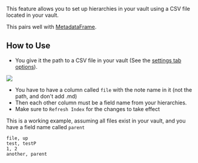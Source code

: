 This feature allows you to set up hierarchies in your vault using a CSV file located in your vault.

This pairs well with [MetadataFrame](https://github.com/SkepticMystic/metadataframe).

## How to Use

- You give it the path to a CSV file in your vault (See the [settings tab options](/docs/Settings#CSV-Breadcrumb-Paths)).

![](https://i.imgur.com/qbTs5Ph.png)

- You have to have a column called `file` with the note name in it (not the path, and don't add .md)
- Then each other column must be a field name from your hierarchies.
- Make sure to `Refresh Index` for the changes to take effect

This is a working example, assuming all files exist in your vault, and you have a field name called `parent`

```csv
file, up
test, testP
1, 2
another, parent
```
